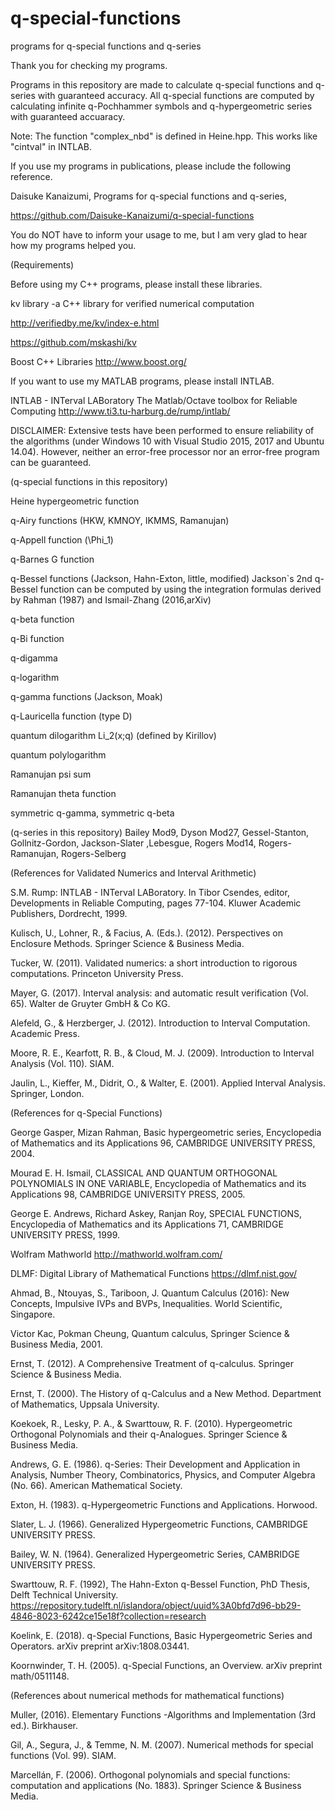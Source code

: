 # q-special-functions

programs for q-special functions and q-series

Thank you for checking my programs.

Programs in this repository are made to calculate q-special functions and q-series with guaranteed accuracy. All q-special functions are computed by calculating infinite q-Pochhammer symbols and q-hypergeometric series with guaranteed accuaracy. 

Note: The function "complex_nbd" is defined in Heine.hpp. This works like "cintval" in INTLAB.

If you use my programs in publications, please include the following reference.

Daisuke Kanaizumi, Programs for q-special functions and q-series,

https://github.com/Daisuke-Kanaizumi/q-special-functions

You do NOT have to inform your usage to me, but I am very glad to hear how my programs helped you.

(Requirements)

Before using my C++ programs, please install these libraries.

kv library -a C++ library for verified numerical computation 

http://verifiedby.me/kv/index-e.html

https://github.com/mskashi/kv

Boost C++ Libraries http://www.boost.org/

If you want to use my MATLAB programs, please install INTLAB.

INTLAB - INTerval LABoratory
The Matlab/Octave toolbox for Reliable Computing
http://www.ti3.tu-harburg.de/rump/intlab/

DISCLAIMER: Extensive tests have been performed to ensure reliability of the algorithms (under Windows 10 with Visual Studio 2015, 2017 and Ubuntu 14.04). However, neither an error-free processor nor an error-free program can be guaranteed.

(q-special functions in this repository)

Heine hypergeometric function

q-Airy functions (HKW, KMNOY, IKMMS, Ramanujan)

q-Appell function (\Phi_1)

q-Barnes G function

q-Bessel functions (Jackson, Hahn-Exton, little, modified)
Jackson`s 2nd q-Bessel function can be computed by using the integration formulas derived by Rahman (1987) and Ismail-Zhang (2016,arXiv)

q-beta function

q-Bi function 

q-digamma

q-logarithm

q-gamma functions (Jackson, Moak)

q-Lauricella function (type D)

quantum dilogarithm Li_2(x;q) (defined by Kirillov)

quantum polylogarithm

Ramanujan psi sum

Ramanujan theta function

symmetric q-gamma, symmetric q-beta

(q-series in this repository)
Bailey Mod9, Dyson Mod27, Gessel-Stanton, Gollnitz-Gordon, Jackson-Slater ,Lebesgue, Rogers Mod14, Rogers-Ramanujan, Rogers-Selberg

(References for Validated Numerics and Interval Arithmetic)

S.M. Rump: INTLAB - INTerval LABoratory. 
In Tibor Csendes, editor, Developments in Reliable Computing, pages 77-104. 
Kluwer Academic Publishers, Dordrecht, 1999.

Kulisch, U., Lohner, R., & Facius, A. (Eds.). (2012). Perspectives on Enclosure Methods. Springer Science & Business Media.

Tucker, W. (2011). Validated numerics: a short introduction to rigorous
computations. Princeton University Press.

Mayer, G. (2017). Interval analysis: and automatic result verification (Vol. 65).
Walter de Gruyter GmbH & Co KG.

Alefeld, G., & Herzberger, J. (2012). Introduction to Interval Computation.
Academic Press.

Moore, R. E., Kearfott, R. B., & Cloud, M. J. (2009). Introduction to Interval
Analysis (Vol. 110). SIAM.

Jaulin, L., Kieffer, M., Didrit, O., & Walter, E. (2001). Applied Interval Analysis. Springer, London.

(References for q-Special Functions)

George Gasper, Mizan Rahman,
Basic hypergeometric series,
Encyclopedia of Mathematics and its Applications 96,
CAMBRIDGE UNIVERSITY PRESS, 2004.

Mourad E. H. Ismail,
CLASSICAL AND QUANTUM ORTHOGONAL POLYNOMIALS IN ONE VARIABLE,
Encyclopedia of Mathematics and its Applications 98,
CAMBRIDGE UNIVERSITY PRESS, 2005.

George E. Andrews, Richard Askey, Ranjan Roy,
SPECIAL FUNCTIONS,
Encyclopedia of Mathematics and its Applications 71,
CAMBRIDGE UNIVERSITY PRESS, 1999.

Wolfram Mathworld http://mathworld.wolfram.com/

DLMF: Digital Library of Mathematical Functions https://dlmf.nist.gov/

Ahmad, B., Ntouyas, S., Tariboon, J.
Quantum Calculus (2016): New Concepts, Impulsive IVPs and BVPs, Inequalities. World Scientific, Singapore. 

Victor Kac, Pokman Cheung,
Quantum calculus,
Springer Science & Business Media, 2001.

Ernst, T. (2012). A Comprehensive Treatment of q-calculus. Springer
Science & Business Media.

Ernst, T. (2000). The History of q-Calculus and a New Method. Department
of Mathematics, Uppsala University.

Koekoek, R., Lesky, P. A., & Swarttouw, R. F. (2010). Hypergeometric
Orthogonal Polynomials and their q-Analogues. Springer Science & Business
Media.

Andrews, G. E. (1986). q-Series: Their Development and Application in
Analysis, Number Theory, Combinatorics, Physics, and Computer Algebra
(No. 66). American Mathematical Society.

Exton, H. (1983). q-Hypergeometric Functions and Applications. Horwood.

Slater, L. J. (1966). Generalized Hypergeometric Functions, CAMBRIDGE UNIVERSITY PRESS.

Bailey, W. N. (1964). Generalized Hypergeometric Series, CAMBRIDGE UNIVERSITY PRESS.

Swarttouw, R. F. (1992), The Hahn-Exton q-Bessel Function, PhD Thesis,
Delft Technical University.
https://repository.tudelft.nl/islandora/object/uuid%3A0bfd7d96-bb29-4846-8023-6242ce15e18f?collection=research

Koelink, E. (2018). q-Special Functions, Basic Hypergeometric Series and
Operators. arXiv preprint arXiv:1808.03441.

Koornwinder, T. H. (2005). q-Special Functions, an Overview. arXiv preprint
math/0511148.

(References about numerical methods for mathematical functions)

Muller, (2016). Elementary Functions -Algorithms and Implementation (3rd ed.). Birkhauser.

Gil, A., Segura, J., & Temme, N. M. (2007). Numerical methods for special functions (Vol. 99). SIAM.

Marcellán, F. (2006). Orthogonal polynomials and special functions: computation and applications (No. 1883). Springer Science & Business Media.
